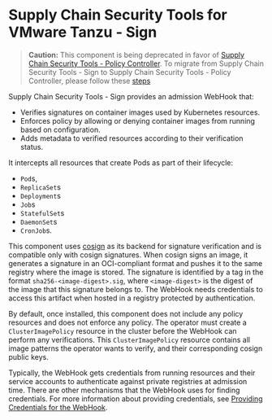 # Supply Chain Security Tools for VMware Tanzu - Sign

>**Caution:** This component is being deprecated in favor of [Supply Chain Security Tools - Policy Controller](../scst-policy/overview.md).
>To migrate from Supply Chain Security Tools - Sign to Supply Chain Security Tools - Policy Controller, please follow these [steps](./migrate.md)

Supply Chain Security Tools - Sign provides an admission WebHook that:

- Verifies signatures on container images used by Kubernetes resources.
- Enforces policy by allowing or denying container images from running based
on configuration.
- Adds metadata to verified resources according to their verification status.

It intercepts all resources that create Pods as part of their lifecycle:

* `Pod`s,
* `ReplicaSet`s
* `Deployment`s
* `Job`s
* `StatefulSet`s
* `DaemonSet`s
* `CronJob`s.

This component uses [cosign](https://github.com/sigstore/cosign#cosign) as its
backend for signature verification and is compatible only with cosign signatures.
When cosign signs an image, it generates a signature in an OCI-compliant format
and pushes it to the same registry where the image is stored. The signature is
identified by a tag in the format `sha256-<image-digest>.sig`, where `<image-digest>`
is the digest of the image that this signature belongs to. The WebHook needs
credentials to access this artifact when hosted in a registry protected by
authentication.

By default, once installed, this component does not include any policy resources
and does not enforce any policy.
The operator must create a `ClusterImagePolicy` resource in the cluster before
the WebHook can perform any verifications. This `ClusterImagePolicy`
resource contains all image patterns the operator wants to verify, and their
corresponding cosign public keys.

Typically, the WebHook gets credentials from running resources and their service
accounts to authenticate against private registries at admission time.
There are other mechanisms that the WebHook uses for finding credentials.
For more information about providing credentials, see
[Providing Credentials for the WebHook](configuring.md#provide-creds-for-package).
